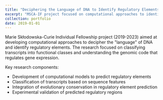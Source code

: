 ```yaml
---
title: "Deciphering the Language of DNA to Identify Regulatory Elements"
excerpt: "MSCA-IF project focused on computational approaches to identify regulatory elements in DNA."
collection: portfolio
date: 2019-01-01
---
```


Marie Skłodowska-Curie Individual Fellowship project (2019-2023) aimed at developing computational approaches to decipher the "language" of DNA and identify regulatory elements. The research focused on classifying transcripts into functional classes and understanding the genomic code that regulates gene expression.

Key research components:
- Development of computational models to predict regulatory elements
- Classification of transcripts based on sequence features
- Integration of evolutionary conservation in regulatory element prediction
- Experimental validation of predicted regulatory regions
